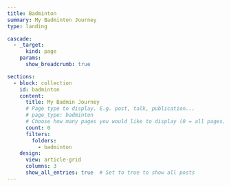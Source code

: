 ```yaml
---
title: Badminton
summary: My Badminton Journey
type: landing

cascade:
  - _target:
      kind: page
    params:
      show_breadcrumb: true

sections:
  - block: collection
    id: badminton
    content:
      title: My Badmin Journey
      # Page type to display. E.g. post, talk, publication...
      # page_type: badminton
      # Choose how many pages you would like to display (0 = all pages)
      count: 0
      filters:
        folders:
          - badminton
    design:
      view: article-grid
      columns: 3
      show_all_entries: true  # Set to true to show all posts
---
```


